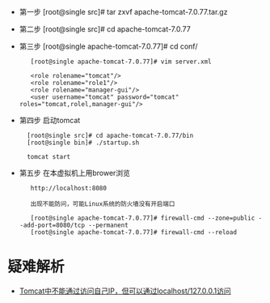 
* 第一步  [root@single src]# tar zxvf apache-tomcat-7.0.77.tar.gz 
* 第二步  [root@single src]# cd apache-tomcat-7.0.77
* 第三步  [root@single apache-tomcat-7.0.77]# cd conf/
  
         [root@single apache-tomcat-7.0.77]# vim server.xml
         
         <role rolename="tomcat"/>
         <role rolename="role1"/>
         <role rolename="manager-gui"/>
         <user username="tomcat" password="tomcat" roles="tomcat,rolel,manager-gui"/>
 * 第四步 启动tomcat
 
         [root@single src]# cd apache-tomcat-7.0.77/bin
         [root@single bin]# ./startup.sh  
         
         tomcat start
         
  * 第五步 在本虚拟机上用brower浏览
  
           http://localhost:8080
           
           出现不能防问，可能Linux系统的防火墙没有开启端口
           
           [root@single apache-tomcat-7.0.77]# firewall-cmd --zone=public --add-port=8080/tcp --permanent
           [root@single apache-tomcat-7.0.77]# firewall-cmd --reload
           
           
         

# 疑难解析

* [Tomcat中不能通过访问自己IP，但可以通过localhost/127.0.0.1访问](https://www.cnblogs.com/12three/p/11127338.html)
